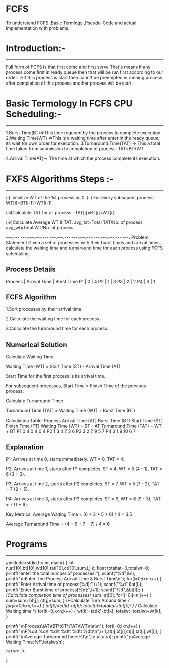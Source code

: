 # FCFS
To understand FCFS ,Basic Termlogy ,Pseudo-Code and actual implementation with problems.

# Introduction:-
---------------------------
Full form of FCFS is that first come and first serve 
That's means if any process come first in ready queue
then that will be run first according to our order.
=>If this process is start then cann't be preempted in running process
after completion of this process another process will be start.

# Basic Termology In FCFS CPU Scheduling:-
-------------------------------------
1.Burst Time(BT)=>This time required by the process to complete execution.
2.Waiting Time(WT) =>This is a waiting time after enter in the ready queue,
its wait for own order for execution.
3.Turnaround Time(TAT) => This a total time taken from submission to completion of process.
           TAT=BT+WT

4.Arrival Time(AT)=> The time at which the process complete its execution.


# FXFS Algorithms Steps  :-
-----------------------------
(i) Initialize WT of the 1st process as 0.
(ii) For every subsquent process:
               WT[i]=BT[i-1]+WT[i-1]
               
(iii)Calculate TAT for all process :
     TAT[i]=BT[i]+WT[i]

(iv)Calculate Average WT & TAT:
avg_tat=Total TAT/No. of process
avg_wt=Total WT/No. of process



---.---.---.---.---.---.---.---.---.---.---.---.---.---.---.---.---.
Problem Statement
Given a set of processes with their burst times and arrival times, 
calculate the waiting time and turnaround time for each process using FCFS scheduling.

Process Details
------------------------
Process  | Arrival Time | Burst Time
P1       | 0            | 4
P2       | 1            | 3
P3       | 2            | 2
P4       | 3            | 1

FCFS Algorithm
----------------------------
1.Sort processes by their arrival time.

2.Calculate the waiting time for each process.

3.Calculate the turnaround time for each process.

Numerical Solution
-----------------------
Calculate Waiting Time:

Waiting Time (WT) = Start Time (ST) - Arrival Time (AT)

Start Time for the first process is its arrival time.

For subsequent processes, Start Time = Finish Time of the previous process.

Calculate Turnaround Time:

Turnaround Time (TAT) = Waiting Time (WT) + Burst Time (BT)

Calculation Table:
Process	Arrival Time (AT)	Burst Time (BT)	Start Time (ST)	Finish Time (FT)	Waiting Time (WT) = ST - AT	Turnaround Time (TAT) = WT + BT
P1	0	 4	0	 4	0	4
P2	1	 3	4	 7	3	6
P3	2	 2	7  9	5	7
P4  3	 1	9	10	6	7

Explanation
----------------------------------------------------------------------------------------
P1: Arrives at time 0, starts immediately. WT = 0, TAT = 4.

P2: Arrives at time 1, starts after P1 completes. ST = 4, WT = 3 (4 - 1), TAT = 6 (3 + 3).

P3: Arrives at time 2, starts after P2 completes. ST = 7, WT = 5 (7 - 2), TAT = 7 (2 + 5).

P4: Arrives at time 3, starts after P3 completes. ST = 9, WT = 6 (9 - 3), TAT = 7 (1 + 6).

Key Metrics:
Average Waiting Time = (0 + 3 + 5 + 6) / 4 = 3.5

Average Turnaround Time = (4 + 6 + 7 + 7) / 4 = 6


# Programs
------------------------------------

#include<stdio.h>
int main()
{
   int n,at[10],bt[10],wt[10],tat[10],ct[10],sum,i,j,k;
   float totaltat=0,totalwt=0;
   printf("enter the total number of processes:");
   scanf("%d",&n);
    printf("\nEnter The Process Arrival Time & Burst Time\n");
    for(i=0;i<n;i++)
    {        printf("Enter Arrival time of process[%d]:",i+1);
             scanf("%d",&at[i]);
            printf("Enter Burst time of process[%d]:",i+1);
             scanf("%d",&bt[i]);
    }
   /*Calculate completion time of processes*/
  sum=at[0];
  for(j=0;j<n;j++)
  {
          sum=sum+bt[j];
          ct[j]=sum;
  }
   /*Calculate Turn Around time */
  for(k=0;k<n;k++)
  {
           tat[k]=ct[k]-at[k];
           totaltat=totaltat+tat[k];
  }
     /*  Calculate Waiting time  */
  for(k=0;k<n;k++)
  {
           wt[k]=tat[k]-bt[k];
    totalwt=totalwt+wt[k];
  }

   printf("\nProcess\tAT\tBT\tCT\tTAT\tWT\n\n\n");
 for(i=0;i<n;i++)
 {
      printf("\nP%d\t %d\t %d\t %d\t %d\t %d\t\n",i+1,at[i],bt[i],ct[i],tat[i],wt[i]);
} 
    printf("\nAverage TurnaroundTime:%f\n",totaltat/n);
    printf("\nAverage Waiting Time:%f",totalwt/n);
 
    return 0;
}
